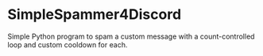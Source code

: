 # SimpleSpammer4Discord
Simple Python program to spam a custom message with a count-controlled loop and custom cooldown for each.
